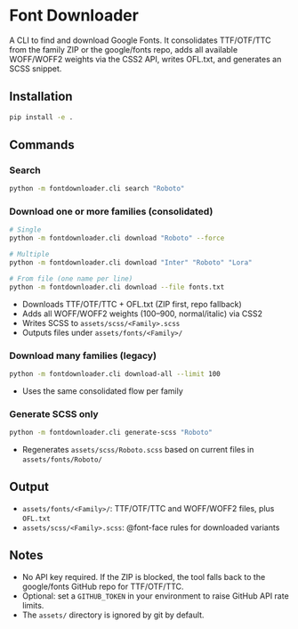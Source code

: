 # Font Downloader

A CLI to find and download Google Fonts. It consolidates TTF/OTF/TTC from the family ZIP or the google/fonts repo, adds all available WOFF/WOFF2 weights via the CSS2 API, writes OFL.txt, and generates an SCSS snippet.

## Installation

```bash
pip install -e .
```

## Commands

### Search
```bash
python -m fontdownloader.cli search "Roboto"
```

### Download one or more families (consolidated)
```bash
# Single
python -m fontdownloader.cli download "Roboto" --force

# Multiple
python -m fontdownloader.cli download "Inter" "Roboto" "Lora"

# From file (one name per line)
python -m fontdownloader.cli download --file fonts.txt
```
- Downloads TTF/OTF/TTC + OFL.txt (ZIP first, repo fallback)
- Adds all WOFF/WOFF2 weights (100–900, normal/italic) via CSS2
- Writes SCSS to `assets/scss/<Family>.scss`
- Outputs files under `assets/fonts/<Family>/`

### Download many families (legacy)
```bash
python -m fontdownloader.cli download-all --limit 100
```
- Uses the same consolidated flow per family

### Generate SCSS only
```bash
python -m fontdownloader.cli generate-scss "Roboto"
```
- Regenerates `assets/scss/Roboto.scss` based on current files in `assets/fonts/Roboto/`

## Output
- `assets/fonts/<Family>/`: TTF/OTF/TTC and WOFF/WOFF2 files, plus `OFL.txt`
- `assets/scss/<Family>.scss`: @font-face rules for downloaded variants

## Notes
- No API key required. If the ZIP is blocked, the tool falls back to the google/fonts GitHub repo for TTF/OTF/TTC.
- Optional: set a `GITHUB_TOKEN` in your environment to raise GitHub API rate limits.
- The `assets/` directory is ignored by git by default.
